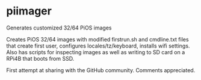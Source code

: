# piimager
Generates customized 32/64 PiOS images

Creates PiOS 32/64 images with modified firstrun.sh and cmdline.txt files that create first user, configures locales/tz/keyboard, installs wifi settings. Also has scripts for inspecting images as well as writing to SD card on a RPi4B that boots from SSD.

First attempt at sharing with the GitHub community. Comments appreciated.
